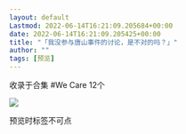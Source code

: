 ```yaml
---
layout: default
Lastmod: 2022-06-14T16:21:09.205684+00:00
date: 2022-06-14T16:21:09.205425+00:00
title: "「我没参与唐山事件的讨论，是不对的吗？」"
author: ""
tags: [预览]
---
```


收录于合集 #We Care 12个

![](https://images.weserv.nl/?url=https%3A//mmbiz.qpic.cn/mmbiz_png/zynprs47B4RgfYc9AwarNgcLhV7dl1VgSVnYBfb5T5FKOG4gxRs9ejicmgUTtGCXA0eXLRwTYARYUJHcick2ZRIQ/640%3Fwx_fmt%3Dpng)

预览时标签不可点

